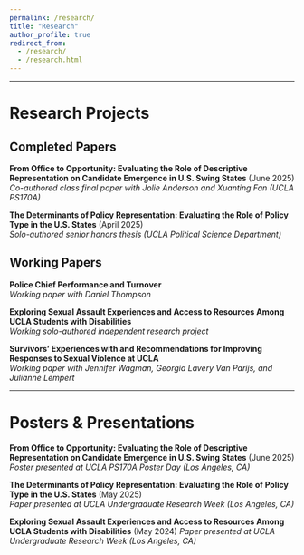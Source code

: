 ```yaml
---
permalink: /research/
title: "Research"
author_profile: true
redirect_from: 
  - /research/
  - /research.html
---
```


---

# Research Projects

## Completed Papers

**From Office to Opportunity: Evaluating the Role of Descriptive Representation on Candidate Emergence in U.S. Swing States** (June 2025)  
*Co-authored class final paper with Jolie Anderson and Xuanting Fan (UCLA PS170A)*

**The Determinants of Policy Representation: Evaluating the Role of Policy Type in the U.S. States** (April 2025)  
*Solo-authored senior honors thesis (UCLA Political Science Department)*

## Working Papers

**Police Chief Performance and Turnover**  
*Working paper with Daniel Thompson*

**Exploring Sexual Assault Experiences and Access to Resources Among UCLA Students with Disabilities**  
*Working solo-authored independent research project*

**Survivors’ Experiences with and Recommendations for Improving Responses to Sexual Violence at UCLA**  
*Working paper with Jennifer Wagman, Georgia Lavery Van Parijs, and Julianne Lempert*  

---

# Posters & Presentations

**From Office to Opportunity: Evaluating the Role of Descriptive Representation on Candidate Emergence in U.S. Swing States** (June 2025)
*Poster presented at UCLA PS170A Poster Day (Los Angeles, CA)* 

**The Determinants of Policy Representation: Evaluating the Role of Policy Type in the U.S. States** (May 2025)  
*Paper presented at UCLA Undergraduate Research Week (Los Angeles, CA)* 

**Exploring Sexual Assault Experiences and Access to Resources Among UCLA Students with Disabilities** (May 2024)
*Paper presented at UCLA Undergraduate Research Week (Los Angeles, CA)*
